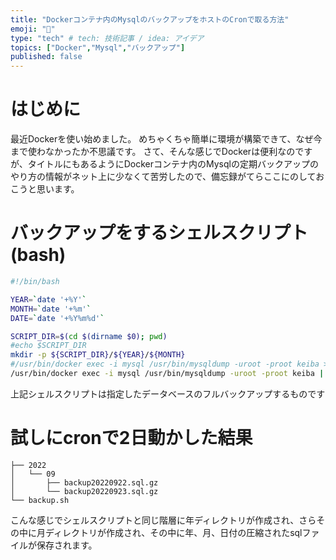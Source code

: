 ```yaml
---
title: "Dockerコンテナ内のMysqlのバックアップをホストのCronで取る方法"
emoji: "🐳"
type: "tech" # tech: 技術記事 / idea: アイデア
topics: ["Docker","Mysql","バックアップ"]
published: false
---
```


# はじめに
最近Dockerを使い始めました。
めちゃくちゃ簡単に環境が構築できて、なぜ今まで使わなかったか不思議です。
さて、そんな感じでDockerは便利なのですが、タイトルにもあるようにDockerコンテナ内のMysqlの定期バックアップのやり方の情報がネット上に少なくて苦労したので、備忘録がてらここにのしておこうと思います。


# バックアップをするシェルスクリプト(bash)
```bash
#!/bin/bash

YEAR=`date '+%Y'`
MONTH=`date '+%m'`
DATE=`date '+%Y%m%d'`

SCRIPT_DIR=$(cd $(dirname $0); pwd)
#echo $SCRIPT_DIR
mkdir -p ${SCRIPT_DIR}/${YEAR}/${MONTH}
#/usr/bin/docker exec -i mysql /usr/bin/mysqldump -uroot -proot keiba > ${SCRIPT_DIR}/${YEAR}/${MONTH}/backup${DATE}.sql
/usr/bin/docker exec -i mysql /usr/bin/mysqldump -uroot -proot keiba | gzip > ${SCRIPT_DIR}/${YEAR}/${MONTH}/backup${DATE}.sql.gz
```

上記シェルスクリプトは指定したデータベースのフルバックアップするものです

# 試しにcronで2日動かした結果
```
├── 2022
│   └── 09
│       ├── backup20220922.sql.gz
│       └── backup20220923.sql.gz
└── backup.sh
```

こんな感じでシェルスクリプトと同じ階層に年ディレクトリが作成され、さらその中に月ディレクトリが作成され、その中に年、月、日付の圧縮されたsqlファイルが保存されます。